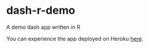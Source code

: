 # dash-r-demo

A demo dash app written in R

You can experience the app deployed on Heroku [here](https://dsci532-2022-ia2-thomasiu.herokuapp.com/).
